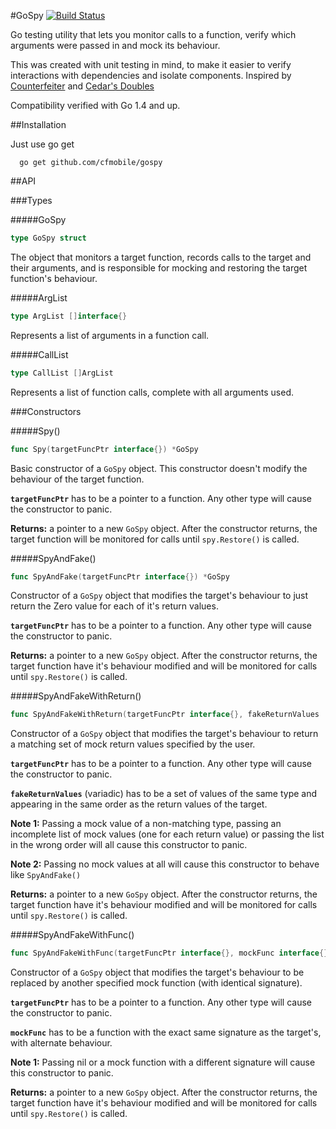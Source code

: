 #GoSpy [![Build Status](https://travis-ci.org/cfmobile/gospy.svg?branch=master)](https://travis-ci.org/cfmobile/gospy)

Go testing utility that lets you monitor calls to a function, verify which arguments were passed in and mock its behaviour.

This was created with unit testing in mind, to make it easier to verify interactions with dependencies and isolate components. Inspired by [Counterfeiter](https://github.com/maxbrunsfeld/counterfeiter) and [Cedar's Doubles](https://github.com/pivotal/cedar/wiki/Writing-specs#doubles)

Compatibility verified with Go 1.4 and up.

##Installation

Just use go get

```
  go get github.com/cfmobile/gospy
```

##API

###Types

#####GoSpy
```go
type GoSpy struct
```

The object that monitors a target function, records calls to the target and their arguments, and is responsible for mocking and restoring the target function's behaviour.

#####ArgList
```go
type ArgList []interface{}
```

Represents a list of arguments in a function call.

#####CallList
```go
type CallList []ArgList
```

Represents a list of function calls, complete with all arguments used.

###Constructors

#####Spy()
```go
func Spy(targetFuncPtr interface{}) *GoSpy
```

Basic constructor of a `GoSpy` object.
This constructor doesn't modify the behaviour of the target function.

**`targetFuncPtr`** has to be a pointer to a function. Any other type will cause the constructor to panic.

**Returns:** a pointer to a new `GoSpy` object. After the constructor returns, the target function will be monitored for calls until `spy.Restore()` is called.


#####SpyAndFake()
```go
func SpyAndFake(targetFuncPtr interface{}) *GoSpy
```

Constructor of a `GoSpy` object that modifies the target's behaviour to just return the Zero value for each of it's return values.

**`targetFuncPtr`** has to be a pointer to a function. Any other type will cause the constructor to panic.

**Returns:** a pointer to a new `GoSpy` object. After the constructor returns, the target function have it's behaviour modified and will be monitored for calls until `spy.Restore()` is called.

#####SpyAndFakeWithReturn()
```go
func SpyAndFakeWithReturn(targetFuncPtr interface{}, fakeReturnValues ...interface{}) *GoSpy
```

Constructor of a `GoSpy` object that modifies the target's behaviour to return a matching set of mock return values specified by the user.

**`targetFuncPtr`** has to be a pointer to a function. Any other type will cause the constructor to panic.

**`fakeReturnValues`** (variadic) has to be a set of values of the same type and appearing in the same order as the return values of the target.

**Note 1:** Passing a mock value of a non-matching type, passing an incomplete list of mock values (one for each return value) or passing the list in the wrong order will all cause this constructor to panic.

**Note 2:** Passing no mock values at all will cause this constructor to behave like `SpyAndFake()`

**Returns:** a pointer to a new `GoSpy` object. After the constructor returns, the target function have it's behaviour modified and will be monitored for calls until `spy.Restore()` is called.

#####SpyAndFakeWithFunc()
```go
func SpyAndFakeWithFunc(targetFuncPtr interface{}, mockFunc interface{}) *GoSpy
```

Constructor of a `GoSpy` object that modifies the target's behaviour to be replaced by another specified mock function (with identical signature).

**`targetFuncPtr`** has to be a pointer to a function. Any other type will cause the constructor to panic.

**`mockFunc`** has to be a function with the exact same signature as the target's, with alternate behaviour.

**Note 1:** Passing nil or a mock function with a different signature will cause this constructor to panic.

**Returns:** a pointer to a new `GoSpy` object. After the constructor returns, the target function have it's behaviour modified and will be monitored for calls until `spy.Restore()` is called.
